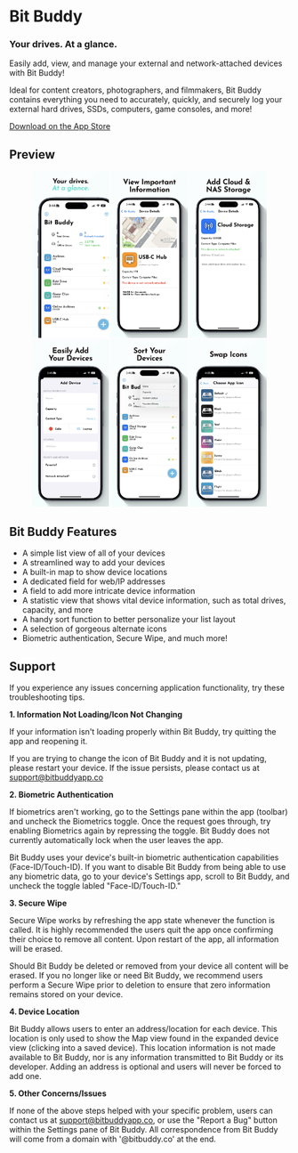 # Bit Buddy
### Your drives. At a glance.

Easily add, view, and manage your external and network-attached devices with Bit Buddy!

Ideal for content creators, photographers, and filmmakers, Bit Buddy contains everything you need to accurately, quickly, and securely log your external hard drives, SSDs, computers, game consoles, and more!

 [Download on the App Store](https://apps.apple.com/us/app/bit-buddy/id6478040971)

## Preview
<p align="center">
  <img src="./Assets/App Store 1.jpg" height="300" /> 
  <img src="./Assets/App Store 2.jpg" height="300" /> 
  <img src="./Assets/App Store 3.jpg" height="300" />
    <img src="./Assets/App Store 4.jpg" height="300" />
  <img src="./Assets/App Store 5.jpg" height="300" />
  <img src="./Assets/App Store 6.jpg" height="300" />
</p>

## Bit Buddy Features
- A simple list view of all of your devices
- A streamlined way to add your devices
- A built-in map to show device locations
- A dedicated field for web/IP addresses
- A field to add more intricate device information
- A statistic view that shows vital device information, such as total drives, capacity, and more
- A handy sort function to better personalize your list layout
- A selection of gorgeous alternate icons
- Biometric authentication, Secure Wipe, and much more!

## Support
If you experience any issues concerning application functionality, try these troubleshooting tips.

**1. Information Not Loading/Icon Not Changing**
   
   If your information isn't loading properly within Bit Buddy, try quitting the app and reopening it.

   If you are trying to change the icon of Bit Buddy and it is not updating, please restart your device. If the issue persists, please contact us at support@bitbuddyapp.co
   
**2. Biometric Authentication**
   
   If biometrics aren't working, go to the Settings pane within the app (toolbar) and uncheck the Biometrics toggle. Once the request goes through, try enabling Biometrics again by repressing the toggle. Bit Buddy does not currently automatically lock when the user leaves the app.

   Bit Buddy uses your device's built-in biometric authentication capabilities (Face-ID/Touch-ID). If you want to disable Bit Buddy from being able to use any biometric data, go to your device's Settings app, scroll to Bit Buddy, and uncheck the toggle labled "Face-ID/Touch-ID."
   
**3. Secure Wipe**
   
   Secure Wipe works by refreshing the app state whenever the function is called. It is highly recommended the users quit the app once confirming their choice to remove all content. Upon restart of the app, all information will be erased.

   Should Bit Buddy be deleted or removed from your device all content will be erased. If you no longer like or need Bit Buddy, we recommend users perform a Secure Wipe prior to deletion to ensure that zero information remains stored on your device.
   

  **4. Device Location**

Bit Buddy allows users to enter an address/location for each device. This location is only used to show the Map view found in the expanded device view (clicking into a saved device). This location information is not made available to Bit Buddy, nor is any information transmitted to Bit Buddy or its developer. Adding an address is optional and users will never be forced to add one.

  **5. Other Concerns/Issues**

  If none of the above steps helped with your specific problem, users can contact us at support@bitbuddyapp.co, or use the "Report a Bug" button within the Settings pane of Bit Buddy. All correspondence from Bit Buddy will come from a domain with '@bitbuddy.co' at the end.
